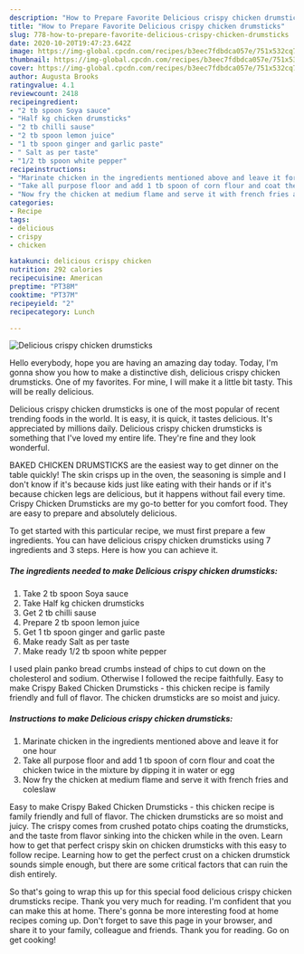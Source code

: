```yaml
---
description: "How to Prepare Favorite Delicious crispy chicken drumsticks"
title: "How to Prepare Favorite Delicious crispy chicken drumsticks"
slug: 778-how-to-prepare-favorite-delicious-crispy-chicken-drumsticks
date: 2020-10-20T19:47:23.642Z
image: https://img-global.cpcdn.com/recipes/b3eec7fdbdca057e/751x532cq70/delicious-crispy-chicken-drumsticks-recipe-main-photo.jpg
thumbnail: https://img-global.cpcdn.com/recipes/b3eec7fdbdca057e/751x532cq70/delicious-crispy-chicken-drumsticks-recipe-main-photo.jpg
cover: https://img-global.cpcdn.com/recipes/b3eec7fdbdca057e/751x532cq70/delicious-crispy-chicken-drumsticks-recipe-main-photo.jpg
author: Augusta Brooks
ratingvalue: 4.1
reviewcount: 2418
recipeingredient:
- "2 tb spoon Soya sauce"
- "Half kg chicken drumsticks"
- "2 tb chilli sause"
- "2 tb spoon lemon juice"
- "1 tb spoon ginger and garlic paste"
- " Salt as per taste"
- "1/2 tb spoon white pepper"
recipeinstructions:
- "Marinate chicken in the ingredients mentioned above and leave it for one hour"
- "Take all purpose floor and add 1 tb spoon of corn flour and coat the chicken twice in the mixture by dipping it in water or egg"
- "Now fry the chicken at medium flame and serve it with french fries and coleslaw"
categories:
- Recipe
tags:
- delicious
- crispy
- chicken

katakunci: delicious crispy chicken 
nutrition: 292 calories
recipecuisine: American
preptime: "PT38M"
cooktime: "PT37M"
recipeyield: "2"
recipecategory: Lunch

---
```



![Delicious crispy chicken drumsticks](https://img-global.cpcdn.com/recipes/b3eec7fdbdca057e/751x532cq70/delicious-crispy-chicken-drumsticks-recipe-main-photo.jpg)

Hello everybody, hope you are having an amazing day today. Today, I'm gonna show you how to make a distinctive dish, delicious crispy chicken drumsticks. One of my favorites. For mine, I will make it a little bit tasty. This will be really delicious.

Delicious crispy chicken drumsticks is one of the most popular of recent trending foods in the world. It is easy, it is quick, it tastes delicious. It's appreciated by millions daily. Delicious crispy chicken drumsticks is something that I've loved my entire life. They're fine and they look wonderful.

BAKED CHICKEN DRUMSTICKS are the easiest way to get dinner on the table quickly! The skin crisps up in the oven, the seasoning is simple and I don&#39;t know if it&#39;s because kids just like eating with their hands or if it&#39;s because chicken legs are delicious, but it happens without fail every time. Crispy Chicken Drumsticks are my go-to better for you comfort food. They are easy to prepare and absolutely delicious.


To get started with this particular recipe, we must first prepare a few ingredients. You can have delicious crispy chicken drumsticks using 7 ingredients and 3 steps. Here is how you can achieve it.

<!--inarticleads1-->

##### The ingredients needed to make Delicious crispy chicken drumsticks:

1. Take 2 tb spoon Soya sauce
1. Take Half kg chicken drumsticks
1. Get 2 tb chilli sause
1. Prepare 2 tb spoon lemon juice
1. Get 1 tb spoon ginger and garlic paste
1. Make ready  Salt as per taste
1. Make ready 1/2 tb spoon white pepper


I used plain panko bread crumbs instead of chips to cut down on the cholesterol and sodium. Otherwise I followed the recipe faithfully. Easy to make Crispy Baked Chicken Drumsticks - this chicken recipe is family friendly and full of flavor. The chicken drumsticks are so moist and juicy. 

<!--inarticleads2-->

##### Instructions to make Delicious crispy chicken drumsticks:

1. Marinate chicken in the ingredients mentioned above and leave it for one hour
1. Take all purpose floor and add 1 tb spoon of corn flour and coat the chicken twice in the mixture by dipping it in water or egg
1. Now fry the chicken at medium flame and serve it with french fries and coleslaw


Easy to make Crispy Baked Chicken Drumsticks - this chicken recipe is family friendly and full of flavor. The chicken drumsticks are so moist and juicy. The crispy comes from crushed potato chips coating the drumsticks, and the taste from flavor sinking into the chicken while in the oven. Learn how to get that perfect crispy skin on chicken drumsticks with this easy to follow recipe. Learning how to get the perfect crust on a chicken drumstick sounds simple enough, but there are some critical factors that can ruin the dish entirely. 

So that's going to wrap this up for this special food delicious crispy chicken drumsticks recipe. Thank you very much for reading. I'm confident that you can make this at home. There's gonna be more interesting food at home recipes coming up. Don't forget to save this page in your browser, and share it to your family, colleague and friends. Thank you for reading. Go on get cooking!
